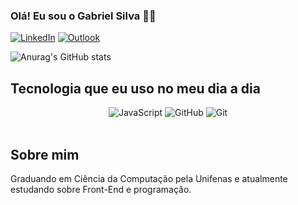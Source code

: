 

### Olá! Eu sou o Gabriel Silva 👋🏼


[![LinkedIn](https://img.shields.io/badge/linkedin-%230077B5.svg?style=for-the-badge&logo=linkedin&logoColor=white)](https://www.linkedin.com/in/gabriiellpereira/)
[![Outlook](https://img.shields.io/badge/Outlook-0078D4?style=for-the-badge&logo=microsoft-outlook&logoColor=white)](gabrielpereirasilva9@hotmail.com)

![Anurag's GitHub stats](https://github-readme-stats.vercel.app/api?username=gabrielps1&show_icons=true&theme=white)


## Tecnologia que eu uso no meu dia a dia

<div style="text-align: center;">
    <img src="https://img.shields.io/badge/javascript-%23323330.svg?style=for-the-badge&logo=javascript&logoColor=%23F7DF1E" alt="JavaScript"/>
    <img src="https://img.shields.io/badge/github-%23121011.svg?style=for-the-badge&logo=github&logoColor=white)" alt="GitHub"/>
    <img src="https://img.shields.io/badge/git-%23F05033.svg?style=for-the-badge&logo=git&logoColor=white)" alt="Git"/>

</div><br/>

## Sobre mim

Graduando em Ciência da Computação pela Unifenas e atualmente estudando sobre Front-End e programação.




